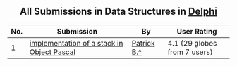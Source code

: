 ﻿<div align="center">

## All Submissions in Data Structures in [Delphi](../ByWorld/delphi.md)

</div>

No.  | Submission | By   | User Rating
---- | ---------- | ---- | -----------
1 | [implementation of a stack in Object Pascal<br />](https://github.com/Planet-Source-Code/patrick-b-implementation-of-a-stack-in-object-pascal__7-652) | [Patrick B\.^](../ByAuthor/patrick-b.md) | 4.1 (29 globes from 7 users)
